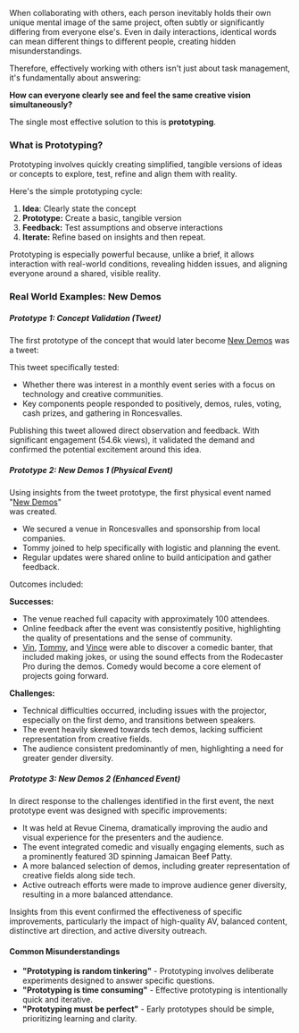 When collaborating with others, each person inevitably holds their own unique mental image of the same project, often subtly or significantly differing from everyone else's. Even in daily interactions, identical words can mean different things to different people, creating hidden misunderstandings.

Therefore, effectively working with others isn't just about task management, it's fundamentally about answering:

**How can everyone clearly see and feel the same creative vision simultaneously?**

The single most effective solution to this is **prototyping**.

### What is Prototyping? 

Prototyping involves quickly creating simplified, tangible versions of ideas or concepts to explore, test, refine and align them with reality.

Here's the simple prototyping cycle:

1. **Idea**: Clearly state the concept
2. **Prototype:** Create a basic, tangible version
3. **Feedback:** Test assumptions and observe interactions
4. **Iterate:** Refine based on insights and then repeat.

Prototyping is especially powerful because, unlike a brief, it allows interaction with real-world conditions, revealing hidden issues, and aligning everyone around a shared, visible reality.

### Real World Examples: New Demos 

##### Prototype 1: Concept Validation (Tweet) 

The first prototype of the concept that would later become [New Demos](https://publish.obsidian.md/new/New/New+Demos) was a tweet:

This tweet specifically tested:

- Whether there was interest in a monthly event series with a focus on technology and creative communities.
- Key components people responded to positively, demos, rules, voting, cash prizes, and gathering in Roncesvalles.

Publishing this tweet allowed direct observation and feedback. With significant engagement (54.6k views), it validated the demand and confirmed the potential excitement around this idea.

##### Prototype 2: New Demos 1 (Physical Event) 

Using insights from the tweet prototype, the first physical event named "[New Demos](https://publish.obsidian.md/new/New/New+Demos)"  
was created.

- We secured a venue in Roncesvalles and sponsorship from local companies.
- Tommy joined to help specifically with logistic and planning the event.
- Regular updates were shared online to build anticipation and gather feedback.

Outcomes included:

**Successes:**

- The venue reached full capacity with approximately 100 attendees.
- Online feedback after the event was consistently positive, highlighting the quality of presentations and the sense of community.
- [Vin](https://publish.obsidian.md/new/Vin), [Tommy](https://publish.obsidian.md/new/Tommy), and [Vince](https://publish.obsidian.md/new/Vince) were able to discover a comedic banter, that included making jokes, or using the sound effects from the Rodecaster Pro during the demos. Comedy would become a core element of projects going forward.

**Challenges:**

- Technical difficulties occurred, including issues with the projector, especially on the first demo, and transitions between speakers.
- The event heavily skewed towards tech demos, lacking sufficient representation from creative fields.
- The audience consistent predominantly of men, highlighting a need for greater gender diversity.

##### Prototype 3: New Demos 2 (Enhanced Event) 

In direct response to the challenges identified in the first event, the next prototype event was designed with specific improvements:

- It was held at Revue Cinema, dramatically improving the audio and visual experience for the presenters and the audience.
- The event integrated comedic and visually engaging elements, such as a prominently featured 3D spinning Jamaican Beef Patty.
- A more balanced selection of demos, including greater representation of creative fields along side tech.
- Active outreach efforts were made to improve audience gener diversity, resulting in a more balanced attendance.

Insights from this event confirmed the effectiveness of specific improvements, particularly the impact of high-quality AV, balanced content, distinctive art direction, and active diversity outreach.

#### Common Misunderstandings 

- **"Prototyping is random tinkering"** - Prototyping involves deliberate experiments designed to answer specific questions.
- **"Prototyping is time consuming"** - Effective prototyping is intentionally quick and iterative.
- **"Prototyping must be perfect"** - Early prototypes should be simple, prioritizing learning and clarity.